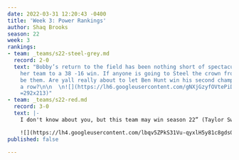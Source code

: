 ```yaml
---
date: 2022-03-31 12:20:43 -0400
title: 'Week 3: Power Rankings'
author: Shaq Brooks
season: 22
week: 3
rankings:
- team: _teams/s22-steel-grey.md
  record: 2-0
  text: "Bobby’s return to the field has been nothing short of spectacular. Leading
    her team to a 38 -16 win. If anyone is going to Steel the crown from Red, it might
    be them. Are yall really about to let Ben Hunt win his second championship in
    a row?\n\n  \n![](https://lh6.googleusercontent.com/gNXjGzyfOVtePiD0YE__jyYkzMqwKgsFpYCGJCXbN5gQ-oySYIWXMrrjJ3fykS65tBhJ_2Q3cUZpfPw8D_7rzn-3O80c21wtGrdaulq0NZTn87IruNXZzluSGPbb3sFY21s13Afl
    =292x213)"
- team: _teams/s22-red.md
  record: 3-0
  text: |-
    I don't know about you, but this team may win season 22” (Taylor Swift's Voice). You can see Dwaylan making sacks on the field and twerking at the bar. Not only a star in name, Connor Starr shined bright on the field while sporting a shoulder brace and finishing the game. From talent to determination, I wonder who’s going to beat this team.

    ![](https://lh4.googleusercontent.com/lbqv5ZPkS31Vu-qyxlH5y81c8gdsQ-bBHoHKy2ZlxjPIjeLwwt67QTKtQFG2CYSQVdn04zd5Ma3yFaxEwNaGGcQPxzM_0Vj3S_Hx-JfB0Rj7_gnJJCYJ7ExEW2bnGGMdB07CKIWT =252x224)
published: false

---
```

